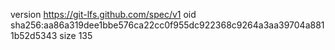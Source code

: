 version https://git-lfs.github.com/spec/v1
oid sha256:aa86a319dee1bbe576ca22cc0f955dc922368c9264a3aa39704a8811b52d5343
size 135
